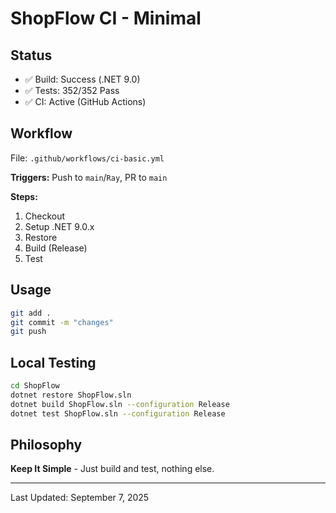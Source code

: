 # ShopFlow CI - Minimal

## Status
- ✅ Build: Success (.NET 9.0)
- ✅ Tests: 352/352 Pass
- ✅ CI: Active (GitHub Actions)

## Workflow
File: `.github/workflows/ci-basic.yml`

**Triggers:** Push to `main`/`Ray`, PR to `main`

**Steps:**
1. Checkout
2. Setup .NET 9.0.x  
3. Restore
4. Build (Release)
5. Test

## Usage
```bash
git add .
git commit -m "changes"
git push
```

## Local Testing
```bash
cd ShopFlow
dotnet restore ShopFlow.sln
dotnet build ShopFlow.sln --configuration Release
dotnet test ShopFlow.sln --configuration Release
```

## Philosophy
**Keep It Simple** - Just build and test, nothing else.

---
Last Updated: September 7, 2025
